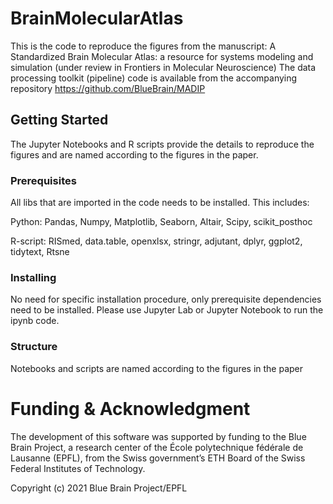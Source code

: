 # BrainMolecularAtlas

This is the code to reproduce the figures from the manuscript: A Standardized Brain Molecular Atlas: a resource for systems modeling and simulation (under review in Frontiers in Molecular Neuroscience)
The data processing toolkit (pipeline) code is available from the accompanying repository https://github.com/BlueBrain/MADIP 

## Getting Started

The Jupyter Notebooks and R scripts provide the details to reproduce the figures and are named according to the figures in the paper.

### Prerequisites

All libs that are imported in the code needs to be installed. This includes: 

Python: Pandas, Numpy, Matplotlib, Seaborn, Altair, Scipy, scikit\_posthoc 

R-script: RISmed, data.table, openxlsx, stringr, adjutant, dplyr, ggplot2, tidytext, Rtsne

### Installing

No need for specific installation procedure, only prerequisite dependencies need to be installed. Please use Jupyter Lab or Jupyter Notebook to run the ipynb code.

### Structure

Notebooks and scripts are named according to the figures in the paper


# Funding & Acknowledgment
 
The development of this software was supported by funding to the Blue Brain Project, a research center of the École polytechnique fédérale de Lausanne (EPFL), from the Swiss government’s ETH Board of the Swiss Federal Institutes of Technology.


Copyright (c) 2021 Blue Brain Project/EPFL

